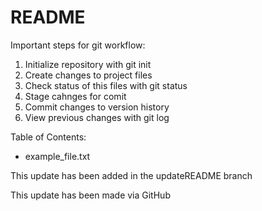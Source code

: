 # README #

Important steps for git workflow:

1. Initialize repository with git init
2. Create changes to project files
3. Check status of this files with git status
4. Stage cahnges for comit
5. Commit changes to version history
6. View previous changes with git log

Table of Contents:
 - example_file.txt



 This update has been added in the updateREADME branch
 
 This update has been made via GitHub
